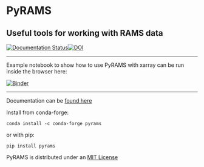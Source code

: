 # PyRAMS 
## Useful tools for working with RAMS data

[![Documentation Status](https://readthedocs.org/projects/pyrams/badge/?version=latest)](https://pyrams.readthedocs.io/en/latest/?badge=latest)[![DOI](https://zenodo.org/badge/176599749.svg)](https://zenodo.org/badge/latestdoi/176599749)

***
Example notebook to show how to use PyRAMS with xarray can be run inside the browser here:

[![Binder](https://mybinder.org/badge_logo.svg)](https://mybinder.org/v2/gh/lsterzinger/pyrams/HEAD?labpath=examples%2Fxarray.ipynb)

***
Documentation can be [found here](https://pyrams.readthedocs.io/en/latest)

Install from conda-forge:
```
conda install -c conda-forge pyrams
```

or with pip:
```
pip install pyrams
``` 
PyRAMS is distributed under an [MIT License](LICENSE)
